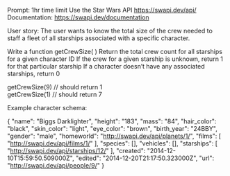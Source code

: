 Prompt:
1hr time limit
Use the Star Wars API https://swapi.dev/api/
Documentation: https://swapi.dev/documentation 

User story: The user wants to know the total size of the crew needed to staff a fleet of all starships associated with a specific character.

Write a function getCrewSize( )
Return the total crew count for all starships for a given character ID
If the crew for a given starship is unknown, return 1 for that particular starship
If a character doesn’t have any associated starships, return 0


  getCrewSize(9)  // should return 1    
  getCrewSize(1)  // should return 7 
                                                           
Example character schema: 

{
   "name": "Biggs Darklighter",
   "height": "183",
   "mass": "84",
   "hair_color": "black",
   "skin_color": "light",
   "eye_color": "brown",
   "birth_year": "24BBY",
   "gender": "male",
   "homeworld": "http://swapi.dev/api/planets/1/",
   "films": [
       "http://swapi.dev/api/films/1/"
   ],
   "species": [],
   "vehicles": [],
   "starships": [
       "http://swapi.dev/api/starships/12/"
   ],
   "created": "2014-12-10T15:59:50.509000Z",
   "edited": "2014-12-20T21:17:50.323000Z",
   "url": "http://swapi.dev/api/people/9/"
}
